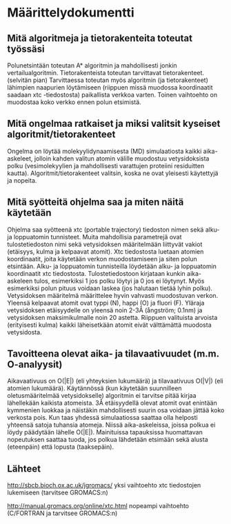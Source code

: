 # Määrittelydokumentti

## Mitä algoritmeja ja tietorakenteita toteutat työssäsi
Polunetsintään toteutan A* algoritmin ja mahdollisesti jonkin vertailualgoritmin.
Tietorakenteista toteutan tarvittavat tietorakenteet. (selvitän pian)
Tarvittaessa toteutan myös algoritmin (ja tietorakenteet) lähimpien naapurien löytämiseen 
(riippuen missä muodossa koordinaatit saadaan xtc -tiedostosta) paikallista verkkoa varten.
Toinen vaihtoehto on muodostaa koko verkko ennen polun etsimistä.

## Mitä ongelmaa ratkaiset ja miksi valitsit kyseiset algoritmit/tietorakenteet
Ongelma on löytää molekyylidynaamisesta (MD) simulaatiosta kaikki aika-askeleet, 
jolloin kahden valitun atomin välille muodostuu vetysidoksista polku 
(vesimolekyylien ja mahdollisesti varattujen proteiini residuitten kautta).
Algoritmit/tietorakenteet valitsin, koska ne ovat yleisesti käytettyjä ja nopeita.

## Mitä syötteitä ohjelma saa ja miten näitä käytetään
Ohjelma saa syötteenä xtc (portable trajectory) tiedoston nimen 
sekä alku- ja loppuatomin tunnisteet.
Muita mahdollisia parametrejä ovat tulostetiedoston nimi 
sekä vetysidoksen määritelmään liittyvät vakiot (etäisyys, kulma ja kelpaavat atomit).
Xtc tiedostosta luetaan atomien koordinaatit, joita käytetään verkon muodostamiseen 
ja siten polun etsintään.
Alku- ja loppuatomin tunnisteilla löydetään alku- ja loppuatomin koordinaatit xtc tiedostosta.
Tulostetiedostoon kirjataan kunkin aika-askeleen tulos, esimerkiksi 1 jos polku löytyi 
ja 0 jos ei löytynyt.
Myös esimerkiksi polun pituus voidaan laskea (jos halutaan tietää lyhin polku).
Vetysidoksen määritelmä määrittelee hyvin vahvasti muodostuvan verkon.
Yleensä kelpaavat atomit ovat typpi (N), happi (O) ja fluori (F).
Yläraja vetysidoksen etäisyydelle on yleensä noin 2-3Å (ångström; 0.1nm) 
ja vetysidoksen maksimikulmalle noin 20 astetta.
Riippuen valituista arvoista (erityisesti kulma) kaikki läheisetkään atomit eivät välttämättä 
muodosta vetysidosta.

## Tavoitteena olevat aika- ja tilavaativuudet (m.m. O-analyysit)
Aikavaativuus on O(|E|) (eli yhteyksien lukumäärä) ja tilavaativuus O(|V|) (eli atomien lukumäärä).
Käytännössä (kun käytetään suunnilleen oletusmääritelmää vetysidokselle) algoritmin ei tarvitse 
pitää kirjaa lähellekään kaikista atomeista.
3Å etäisyydellä olevat atomit ovat enintään kymmenien luokkaa 
ja näistäkin mahdollisesti suurin osa voidaan jättää koko verkosta pois.
Kun taas yhdessä simulaatiossa saattaa olla helposti yhteensä satoja tuhansia atomeja.
Niissä aika-askeleissa, joissa polkua ei löydy päädytään lähelle O(|E|).
Mainituissa tapauksissa huomattavan nopeutuksen saattaa tuoda, jos polkua lähdetään etsimään 
sekä alusta (eteenpäin) että lopusta (taaksepäin).

## Lähteet
http://sbcb.bioch.ox.ac.uk/jgromacs/ yksi vaihtoehto xtc tiedostojen lukemiseen 
(tarvitsee GROMACS:n)

http://manual.gromacs.org/online/xtc.html nopeampi vaihtoehto (C/FORTRAN ja tarvitsee GROMACS:n)
